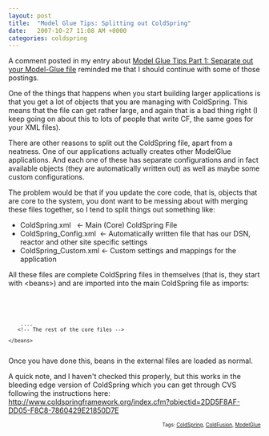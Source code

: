 ```yaml
---
layout: post
title:  "Model Glue Tips: Splitting out ColdSpring"
date:   2007-10-27 11:08 AM +0000
categories: coldspring
---
```

A comment posted in my entry about  <a href="http://www.markdrew.co.uk/blog/index.cfm?mode=entry&amp;entry=51E0DBB6-C4CE-D185-3D7BF85674ADC07E">Model Glue Tips Part 1: Separate out your Model-Glue file</a>  reminded me that I should continue with some of those postings.

One of the things that happens when you start building larger applications is that you get a lot of objects that you are managing with ColdSpring. This means that the file can get rather large, and again that is a bad thing right (I keep going on about this to lots of people that write CF, the same goes for your XML files).

There are other reasons to split out the ColdSpring file, apart from a neatness. One of our applications actually creates other ModelGlue applications. And each one of these has separate configurations and in fact available objects (they are automatically written out) as well as maybe some custom configurations.

The problem would be that if you update the core code, that is, objects that are core to the system, you dont want to be messing about with merging these files together, so I tend to split things out something like:

<ul><li>ColdSpring.xml&nbsp;&nbsp; &lt;- Main (Core) ColdSpring File</li><li>ColdSpring_Config.xml&nbsp; &lt;- Automatically written file that has our DSN, reactor and other site specific settings</li><li>ColdSpring_Custom.xml &lt;- Custom settings and mappings for the application</li></ul>
All these files are complete ColdSpring files in themselves (that is, they start with &lt;beans&gt;) and are imported into the main ColdSpring file as imports:

<code>
	<beans>
	    <import requires="config/ColdSpring_Config.xml" />
	    <import requires="config/ColdSpring_Custom.xml" />

	    ....
	   <!-- The rest of the core files -->

	</beans>

</code>
Once you have done this, beans in the external files are loaded as normal. 

A quick note, and I haven't checked this properly, but this works in the bleeding edge version of ColdSpring which you can get through CVS following the instructions here: <a href="http://www.coldspringframework.org/index.cfm?objectid=2DD5F8AF-DD05-F8C8-7860429E21850D7E">http://www.coldspringframework.org/index.cfm?objectid=2DD5F8AF-DD05-F8C8-7860429E21850D7E</a>


   <!-- technorati tags begin --><p style="font-size:10px;text-align:right;">Tags: <a href="http://technorati.com/tag/ColdSpring" rel="tag">ColdSpring</a>, <a href="http://technorati.com/tag/ColdFusion" rel="tag">ColdFusion</a>, <a href="http://technorati.com/tag/%20ModelGlue" rel="tag"> ModelGlue</a></p><!-- technorati tags end -->